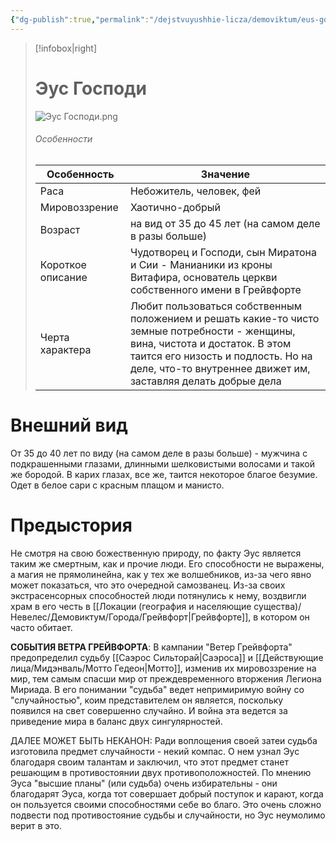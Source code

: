 ```yaml
---
{"dg-publish":true,"permalink":"/dejstvuyushhie-licza/demoviktum/eus-gospodi/","dgPassFrontmatter":true}
---
```


> [!infobox|right]
> # Эус Господи
> ![Эус Господи.png](/img/user/%D0%AD%D1%83%D1%81%20%D0%93%D0%BE%D1%81%D0%BF%D0%BE%D0%B4%D0%B8.png)
> ###### Особенности
> | Особенность | Значение |
> | ---- | ---- |
> | Раса | Небожитель, человек, фей|
> | Мировоззрение | Хаотично-добрый |
> | Возраст |на вид от 35 до 45 лет (на самом деле в разы больше)|
> | Короткое описание |Чудотворец и Госп*о*ди, сын Миратона и Сии - Манианики из кроны Витафира, основатель церкви собственного имени в Грейвфорте |
> | Черта характера |Любит пользоваться собственным положением и решать какие-то чисто земные потребности - женщины, вина, чистота и достаток. В этом таится его низость и подлость. Но на деле, что-то внутреннее движет им, заставляя делать добрые дела|

# Внешний вид

От 35 до 40 лет по виду (на самом деле в разы больше) - мужчина с подкрашенными глазами, длинными шелковистыми волосами и такой же бородой. В карих глазах, все же, таится некоторое благое безумие. Одет в белое сари с красным плащом и манисто. 

# Предыстория

Не смотря на свою божественную природу, по факту Эус является таким же смертным, как и прочие люди. Его способности не выражены, а магия не прямолинейна, как у тех же волшебников, из-за чего явно может показаться, что это очередной самозванец. 
Из-за своих экстрасенсорных способностей люди потянулись к нему, воздвигли храм в его честь в [[Локации (география и населяющие существа)/Невелес/Демовиктум/Города/Грейвфорт\|Грейвфорте]], в котором он часто обитает.

**СОБЫТИЯ ВЕТРА ГРЕЙВФОРТА**:
В кампании "Ветер Грейвфорта" предопределил судьбу [[Саэрос Сильторай\|Саэроса]] и [[Действующие лица/Мидэнваль/Мотто Гедеон\|Мотто]], изменив их мировоззрение на мир, тем самым спасши мир от преждевременного вторжения Легиона Мириада. В его понимании "судьба" ведет непримиримую войну со "случайностью", коим представителем он является, поскольку появился на свет совершенно случайно. И война эта ведется за приведение мира в баланс двух сингулярностей.

ДАЛЕЕ МОЖЕТ БЫТЬ НЕКАНОН:
Ради воплощения своей затеи судьба изготовила предмет случайности - некий компас. О нем узнал Эус благодаря своим талантам и заключил, что этот предмет станет решающим в противостоянии двух противоположностей. По мнению Эуса "высшие планы" (или судьба) очень избирательны - они благодарят Эуса, когда тот совершает добрый поступок и карают, когда он пользуется своими способностями себе во благо. Это очень сложно подвести под противостояние судьбы и случайности, но Эус неумолимо верит в это.